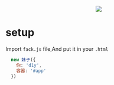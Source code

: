 <p align="center">
  <img src="favicon.ico">
</p>

# setup
Import `fack.js` file,And put it in your `.html`
```javascript
  new 妹子({
    你: 'd1y',
    容器: '#app'
  })
```

